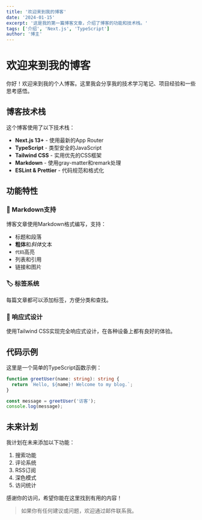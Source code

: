 ```yaml
---
title: '欢迎来到我的博客'
date: '2024-01-15'
excerpt: '这是我的第一篇博客文章，介绍了博客的功能和技术栈。'
tags: ['介绍', 'Next.js', 'TypeScript']
author: '博主'
---
```


# 欢迎来到我的博客

你好！欢迎来到我的个人博客。这里我会分享我的技术学习笔记、项目经验和一些思考感悟。

## 博客技术栈

这个博客使用了以下技术栈：

- **Next.js 13+** - 使用最新的App Router
- **TypeScript** - 类型安全的JavaScript
- **Tailwind CSS** - 实用优先的CSS框架  
- **Markdown** - 使用gray-matter和remark处理
- **ESLint & Prettier** - 代码规范和格式化

## 功能特性

### 📝 Markdown支持
博客文章使用Markdown格式编写，支持：

- 标题和段落
- **粗体**和*斜体*文本
- `代码`高亮
- 列表和引用
- 链接和图片

### 🏷️ 标签系统
每篇文章都可以添加标签，方便分类和查找。

### 📱 响应式设计
使用Tailwind CSS实现完全响应式设计，在各种设备上都有良好的体验。

## 代码示例

这里是一个简单的TypeScript函数示例：

```typescript
function greetUser(name: string): string {
  return `Hello, ${name}! Welcome to my blog.`;
}

const message = greetUser('访客');
console.log(message);
```

## 未来计划

我计划在未来添加以下功能：

1. 搜索功能
2. 评论系统
3. RSS订阅
4. 深色模式
5. 访问统计

感谢你的访问，希望你能在这里找到有用的内容！

> 如果你有任何建议或问题，欢迎通过邮件联系我。
